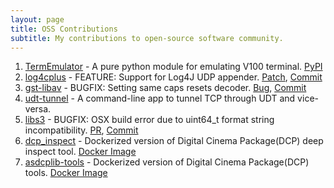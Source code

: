 ```yaml
---
layout: page
title: OSS Contributions
subtitle: My contributions to open-source software community.
---
```


1. [TermEmulator](https://github.com/sivachandran/TermEmulator) - A pure python module for emulating V100 terminal. [PyPI](https://pypi.org/project/TermEmulator/)
1. [log4cplus](https://github.com/log4cplus/log4cplus) - FEATURE: Support for Log4J UDP appender. [Patch](https://sourceforge.net/p/log4cplus/mailman/message/29610399/), [Commit](https://github.com/log4cplus/log4cplus/blob/master/src/log4judpappender.cxx)
1. [gst-libav](https://gstreamer.freedesktop.org/modules/gst-libav.html) - BUGFIX: Setting same caps resets decoder. [Bug](https://bugzilla.gnome.org/show_bug.cgi?id=697548), [Commit](https://gitlab.freedesktop.org/gstreamer/gst-libav/commit/758d7bf7ea516e824a536cd6a12d45aa07e483fa)
1. [udt-tunnel](https://github.com/RealImage/udt-tunnel) - A command-line app to tunnel TCP through UDT and vice-versa.
1. [libs3](https://github.com/bji/libs3) - BUGFIX: OSX build error due to uint64_t format string incompatibility. [PR](https://github.com/bji/libs3/pull/47), [Commit](https://github.com/bji/libs3/commit/731a009ab6aa7af3fe0e2910d7d7c057f08a45cf)
1. [dcp_inspect](https://github.com/wolfgangw/backports) - Dockerized version of Digital Cinema Package(DCP) deep inspect tool. [Docker Image](https://hub.docker.com/r/qubecinema/dcp_inspect)
1. [asdcplib-tools](https://github.com/cinecert/asdcplib) - Dockerized version of Digital Cinema Package(DCP) tools. [Docker Image](https://hub.docker.com/r/qubecinema/asdcplib-tools)
